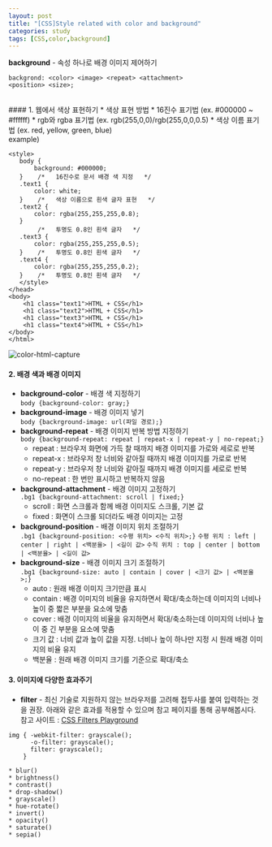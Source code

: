 ```yaml
---
layout: post
title: "[CSS]Style related with color and background"
categories: study
tags: [CSS,color,background]
---
```

**background** - 속성 하나로 배경 이미지 제어하기
~~~
backgrond: <color> <image> <repeat> <attachment>
<position> <size>;
~~~
<br>
#### 1. 웹에서 색상 표현하기
* 색상 표현 방법
     * 16진수 표기법 (ex. #000000 ~ #ffffff)
     * rgb와 rgba 표기법 (ex. rgb(255,0,0)/rgb(255,0,0,0.5)
     * 색상 이름 표기법 (ex. red, yellow, green, blue) 
<br>
example)

~~~
<style>
   body {
       background: #000000;
   }    /*   16진수로 문서 배경 색 지정   */
   .text1 {
       color: white;
   }    /*   색상 이름으로 흰색 글자 표현   */
   .text2 {
       color: rgba(255,255,255,0.8);
   }
        /*   투명도 0.8인 흰색 글자   */
   .text3 {
       color: rgba(255,255,255,0.5);
   }    /*   투명도 0.8인 흰색 글자   */
   .text4 {
       color: rgba(255,255,255,0.2);
   }    /*   투명도 0.8인 흰색 글자   */
   </style>
</head>
<body>
    <h1 class="text1">HTML + CSS</h1>
    <h1 class="text2">HTML + CSS</h1>
    <h1 class="text3">HTML + CSS</h1>
    <h1 class="text4">HTML + CSS</h1>
</body>
</html>
~~~
![color-html-capture](https://ykm1.github.io/images/color-html-capture.jpg)
#### 2. 배경 색과 배경 이미지
* **background-color** - 배경 색 지정하기 <br>
`body {background-color: gray;}` <br>
* **background-image** - 배경 이미지 넣기 <br>
`body {backrground-image: url(파일 경로);}` <br>
* **background-repeat** - 배경 이미지 반복 방법 지정하기 <br>
`body {background-repeat: repeat | repeat-x | repeat-y | no-repeat;}`
     * repeat : 브라우저 화면에 가득 찰 때까지 배경 이미지를 가로와 세로로 반복
     * repeat-x : 브라우저 창 너비와 같아질 때까지 배경 이미지를 가로로 반복
     * repeat-y : 브라우저 창 너비와 같아질 때까지 배경 이미지를 세로로 반복
     * no-repeat : 한 번만 표시하고 반복하지 않음
* **background-attachment** - 배경 이미지 고정하기 <br>
`.bg1 {background-attachment: scroll | fixed;}`
	* scroll : 화면 스크롤과 함께 배경 이미지도 스크롤, 기본 값
	* fixed : 화면이 스크롤 되더라도 배경 이미지는 고정
* **background-position** - 배경 이미지 위치 조절하기 <br>
`.bg1 {background-position: <수평 위치> <수직 위치>;}`
`수평 위치 : left | center | right | <백분율> | <길이 값>`
`수직 위치 : top | center | bottom | <백분율> | <길이 값>`
* **background-size** - 배경 이미지 크기 조절하기 <br>
`.bg1 {background-size: auto | contain | cover | <크기 값> | <백분율>;}`
     * auto : 원래 배경 이미지 크기만큼 표시
     * contain : 배경 이미지의 비율을 유지하면서 확대/축소하는데 이미지의 너비나 높이 중 짧은 부분을 요소에 맞춤
     * cover : 배경 이미지의 비율을 유지하면서 확대/축소하는데 이미지의 너비나 높이 중 긴 부분을 요소에 맞춤
     * 크기 값 : 너비 값과 높이 값을 지정. 너비나 높이 하나만 지정 시 원래 배경 이미지의 비율 유지
     * 백분율 : 원래 배경 이미지 크기를 기준으로 확대/축소
 
#### 3. 이미지에 다양한 효과주기
* **filter** - 최신 기술로 지원하지 않는 브라우저를 고려해 접두사를 붙여 입력하는 것을 권장. 아래와 같은 효과를 적용할 수 있으며 참고 페이지를 통해 공부해봅시다.<br>
참고 사이트 : [CSS Filters Playground](http://bennettfeely.com/filters)
~~~
img { -webkit-filter: grayscale();
      -o-filter: grayscale();
      filter: grayscale();
    }
~~~
	* blur()
	* brightness()
	* contrast()
	* drop-shadow()
	* grayscale()
	* hue-rotate()
	* invert()
	* opacity()
	* saturate()
	* sepia()